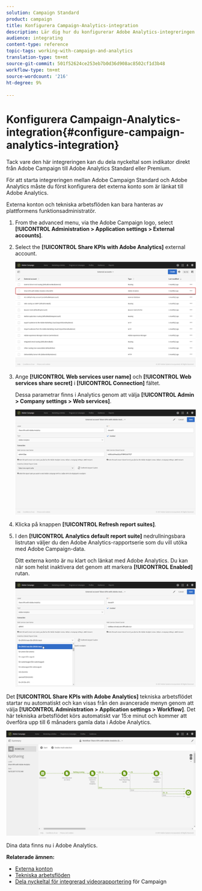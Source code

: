 ```yaml
---
solution: Campaign Standard
product: campaign
title: Konfigurera Campaign-Analytics-integration
description: Lär dig hur du konfigurerar Adobe Analytics-integreringen för att börja mäta hur bra e-postleveransen är.
audience: integrating
content-type: reference
topic-tags: working-with-campaign-and-analytics
translation-type: tm+mt
source-git-commit: 501f52624ce253eb7b0d36d908ac8502cf1d3b48
workflow-type: tm+mt
source-wordcount: '216'
ht-degree: 9%

---
```



# Konfigurera Campaign-Analytics-integration{#configure-campaign-analytics-integration}

Tack vare den här integreringen kan du dela nyckeltal som indikator direkt från Adobe Campaign till Adobe Analytics Standard eller Premium.

För att starta integreringen mellan Adobe Campaign Standard och Adobe Analytics måste du först konfigurera det externa konto som är länkat till Adobe Analytics.

Externa konton och tekniska arbetsflöden kan bara hanteras av plattformens funktionsadministratör.

1. From the advanced menu, via the Adobe Campaign logo, select **[!UICONTROL Administration > Application settings > External accounts]**.
1. Select the **[!UICONTROL Share KPIs with Adobe Analytics]** external account.

   ![](assets/analytics_2.png)

1. Ange **[!UICONTROL Web services user name]** och **[!UICONTROL Web services share secret]** i **[!UICONTROL Connection]** fältet.

   Dessa parametrar finns i Analytics genom att välja **[!UICONTROL Admin > Company settings > Web services]**.

   ![](assets/analytics_1.png)

1. Klicka på knappen **[!UICONTROL Refresh report suites]**.
1. I den **[!UICONTROL Analytics default report suite]** nedrullningsbara listrutan väljer du den Adobe Analytics-rapportserie som du vill utöka med Adobe Campaign-data.

   Ditt externa konto är nu klart och länkat med Adobe Analytics. Du kan när som helst inaktivera det genom att markera **[!UICONTROL Enabled]** rutan.

   ![](assets/analytics.png)

Det **[!UICONTROL Share KPIs with Adobe Analytics]** tekniska arbetsflödet startar nu automatiskt och kan visas från den avancerade menyn genom att välja **[!UICONTROL Administration > Application settings > Workflow]**. Det här tekniska arbetsflödet körs automatiskt var 15:e minut och kommer att överföra upp till 6 månaders gamla data i Adobe Analytics.

![](assets/analytics_3.png)

Dina data finns nu i Adobe Analytics.

**Relaterade ämnen:**

* [Externa konton](../../administration/using/external-accounts.md)
* [Tekniska arbetsflöden](../../administration/using/technical-workflows.md)
* [Dela nyckeltal för integrerad videorapportering](https://helpx.adobe.com/se/marketing-cloud/how-to/email-marketing.html) för Campaign

